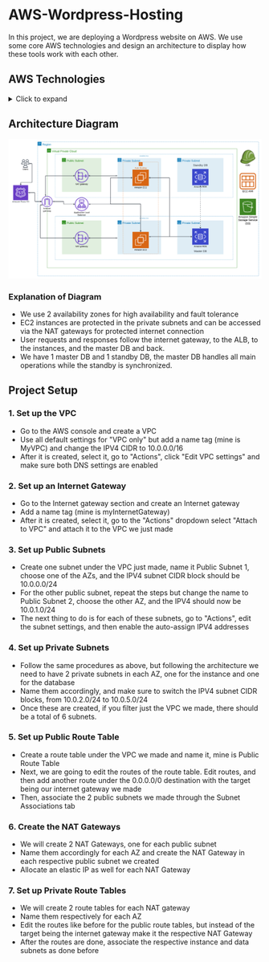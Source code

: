 # AWS-Wordpress-Hosting

In this project, we are deploying a Wordpress website on AWS. We use some core AWS technologies and design an architecture to display how these tools work with each other.

## AWS Technologies
<details>
  <summary>Click to expand</summary>

##
  
  - VPC 
  - EC2 
  - RDS Database
  - Internet Gateway
  - Amazon Route 53
  - NAT Gateway
  - Application Load Balancer
  - Auto Scaling Group
  - S3 Bucket
  - IAM

</details>

## Architecture Diagram

![Architecture](./Architecture_Diagram.png)

### Explanation of Diagram
- We use 2 availability zones for high availability and fault tolerance
- EC2 instances are protected in the private subnets and can be accessed via the NAT gateways for protected internet connection
- User requests and responses follow the internet gateway, to the ALB, to the instances, and the master DB and back.
- We have 1 master DB and 1 standby DB, the master DB handles all main operations while the standby is synchronized.

## Project Setup
### 1. Set up the VPC
  - Go to the AWS console and create a VPC
  - Use all default settings for "VPC only" but add a name tag (mine is MyVPC) and change the IPV4 CIDR to 10.0.0.0/16
  - After it is created, select it, go to "Actions", click "Edit VPC settings" and make sure both DNS settings are enabled
### 2. Set up an Internet Gateway
  - Go to the Internet gateway section and create an Internet gateway
  - Add a name tag (mine is myInternetGateway)
  - After it is created, select it, go to the "Actions" dropdown select "Attach to VPC" and attach it to the VPC we just made
### 3. Set up Public Subnets
  - Create one subnet under the VPC just made, name it Public Subnet 1, choose one of the AZs, and the IPV4 subnet CIDR block should be 10.0.0.0/24
  - For the other public subnet, repeat the steps but change the name to Public Subnet 2, choose the other AZ, and the IPV4 should now be 10.0.1.0/24
  - The next thing to do is for each of these subnets, go to "Actions", edit the subnet settings, and then enable the auto-assign IPV4 addresses
### 4. Set up Private Subnets
  - Follow the same procedures as above, but following the architecture we need to have 2 private subnets in each AZ, one for the instance and one for the database
  - Name them accordingly, and make sure to switch the IPV4 subnet CIDR blocks, from 10.0.2.0/24 to 10.0.5.0/24
  - Once these are created, if you filter just the VPC we made, there should be a total of 6 subnets.
### 5. Set up Public Route Table
  - Create a route table under the VPC we made and name it, mine is Public Route Table
  - Next, we are going to edit the routes of the route table. Edit routes, and then add another route under the 0.0.0.0/0 destination with the target being our internet gateway we made
  - Then, associate the 2 public subnets we made through the Subnet Associations tab
### 6. Create the NAT Gateways
  - We will create 2 NAT Gateways, one for each public subnet
  - Name them accordingly for each AZ and create the NAT Gateway in each respective public subnet we created
  - Allocate an elastic IP as well for each NAT Gateway
### 7. Set up Private Route Tables
  - We will create 2 route tables for each NAT gateway
  - Name them respectively for each AZ
  - Edit the routes like before for the public route tables, but instead of the target being the internet gateway make it the respective NAT Gateway
  - After the routes are done, associate the respective instance and data subnets as done before

